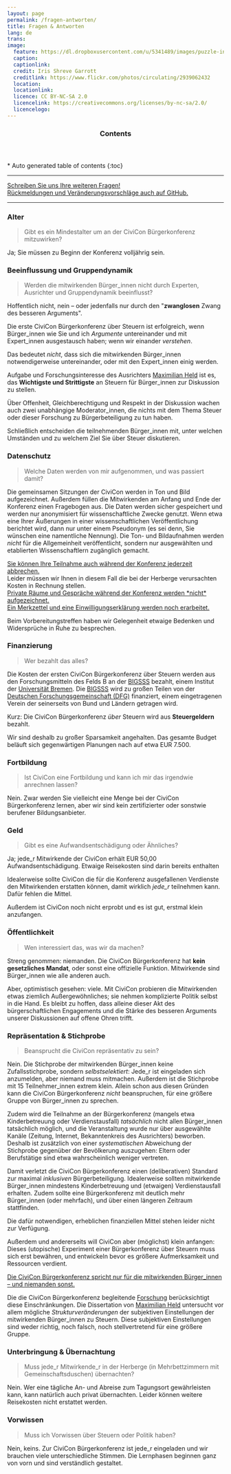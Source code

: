 ```yaml
---
layout: page
permalink: /fragen-antworten/
title: Fragen & Antworten
lang: de
trans:
image:
  feature: https://dl.dropboxusercontent.com/u/5341489/images/puzzle-incomplete_crop.jpg  
  caption:
  captionlink:
  credit: Iris Shreve Garrott
  creditlink: https://www.flickr.com/photos/circulating/2939062432
  location:
  locationlink:
  licence: CC BY-NC-SA 2.0
  licencelink: https://creativecommons.org/licenses/by-nc-sa/2.0/
  licencelogo:
---
```

<section id="table-of-contents" class="toc">
  <header>
    <h3>Contents</h3>
  </header>
<div id="drawer" markdown="1">
*  Auto generated table of contents
{:toc}
</div>
</section><!-- /#table-of-contents -->

---

<div markdown="0"><a href="/kontakt/" class="btn btn-success">Schreiben Sie uns Ihre weiteren Fragen!</a></div>

<div markdown="0"><a href="https://github.com/civicon/civicon.github.io/issues" class="btn btn-info">Rückmeldungen und Veränderungsvorschläge auch auf GitHub.</a></div>

---

### Alter

> Gibt es ein Mindestalter um an der CiviCon Bürgerkonferenz mitzuwirken?

Ja; Sie müssen zu Beginn der Konferenz volljährig sein.


### Beeinflussung und Gruppendynamik

> Werden die mitwirkenden Bürger_innen nicht durch Experten, Ausrichter und Gruppendynamik beeinflusst?

Hoffentlich nicht, nein – oder jedenfalls nur durch den "**zwanglosen** Zwang des besseren Arguments".

Die erste CiviCon Bürgerkonferenz über Steuern ist erfolgreich, wenn Bürger_innen wie Sie und ich *Argumente* untereinander und mit Expert_innen ausgestausch haben; wenn wir einander *verstehen*.

Das bedeutet *nicht*, dass sich die mitwirkenden Bürger_innen notwendigerweise untereinander, oder mit den Expert_innen einig werden.

Aufgabe und Forschungsinteresse des Ausrichters [Maximilian Held](http://www.maxheld.de) ist es, das **Wichtigste und Strittigste** an Steuern für Bürger_innen zur Diskussion zu stellen.

Über Offenheit, Gleichberechtigung und Respekt in der Diskussion wachen auch zwei unabhängige Moderator_innen, die nichts mit dem Thema Steuer oder dieser Forschung zu Bürgerbeteiligung zu tun haben.

Schließlich entscheiden die teilnehmenden Bürger_innen mit, unter welchen Umständen und zu welchem Ziel Sie über Steuer diskutieren.


### Datenschutz

> Welche Daten werden von mir aufgenommen, und was passiert damit?

Die gemeinsamen Sitzungen der CiviCon werden in Ton und Bild aufgezeichnet.
Außerdem füllen die Mitwirkenden am Anfang und Ende der Konferenz einen Fragebogen aus.
Die Daten werden sicher gespeichert und werden nur anonymisiert für wissenschaftliche Zwecke genutzt.
Wenn etwa eine Ihrer Äußerungen in einer wissenschaftlichen Veröffentlichung berichtet wird, dann nur unter einem Pseudonym (es sei denn, Sie wünschen eine namentliche Nennung).
Die Ton- und Bildaufnahmen werden *nicht* für die Allgemeinheit veröffentlicht, sondern nur ausgewählten und etablierten Wissenschaftlern zugänglich gemacht.

<div markdown="0"><a href="" class="btn btn-success">Sie können Ihre Teilnahme auch während der Konferenz jederzeit abbrechen.</a></div>
Leider müssen wir Ihnen in diesem Fall die bei der Herberge verursachten Kosten in Rechnung stellen.

<div markdown="0"><a href="" class="btn btn-warning">Private Räume und Gespräche während der Konferenz werden *nicht* aufgezeichnet.</a></div>

<div markdown="0"><a href="" class="btn btn-info">Ein Merkzettel und eine Einwilligungserklärung werden noch erarbeitet.</a></div>

Beim Vorbereitungstreffen haben wir Gelegenheit etwaige Bedenken und Widersprüche in Ruhe zu besprechen.


### Finanzierung

> Wer bezahlt das alles?

Die Kosten der ersten CiviCon Bürgerkonferenz über Steuern werden aus den Forschungsmitteln des Felds B an der [BIGSSS](http://www.bigsss-bremen.de) bezahlt, einem Institut der [Universität Bremen](http://www.uni-bremen.de).
Die [BIGSSS](http://www.bigsss-bremen.de) wird zu großen Teilen von der [Deutschen Forschungsgemeinschaft (DFG)](http://www.dfg.de) finanziert, einem eingetragenen Verein der seinerseits von Bund und Ländern getragen wird.

Kurz: Die CiviCon Bürgerkonferenz *über* Steuern wird aus **Steuergeldern** bezahlt.

Wir sind deshalb zu großer Sparsamkeit angehalten.
Das gesamte Budget beläuft sich gegenwärtigen Planungen nach auf etwa EUR 7.500.


### Fortbildung

> Ist CiviCon eine Fortbildung und kann ich mir das irgendwie anrechnen lassen?

Nein.
Zwar werden Sie vielleicht eine Menge bei der CiviCon Bürgerkonferenz lernen, aber wir sind kein zertifizierter oder sonstwie berufener Bildungsanbieter.


### Geld

> Gibt es eine Aufwandsentschädigung oder Ähnliches?

Ja; jede_r Mitwirkende der CiviCon erhält EUR 50,00 Aufwandsentschädigung.
Etwaige Reisekosten sind darin bereits enthalten

Idealerweise sollte CiviCon die für die Konferenz ausgefallenen Verdienste den Mitwirkenden erstatten können, damit wirklich *jede_r* teilnehmen kann.
Dafür fehlen die Mittel.

Außerdem ist CiviCon noch nicht erprobt und es ist gut, erstmal klein anzufangen.


### Öffentlichkeit

> Wen interessiert das, was wir da machen?

Streng genommen: niemanden.
Die CiviCon Bürgerkonferenz hat **kein gesetzliches Mandat**, oder sonst eine offizielle Funktion.
Mitwirkende sind Bürger_innen wie alle anderen auch.

Aber, optimistisch gesehen: viele.
Mit CiviCon probieren die Mitwirkenden etwas ziemlich Außergewöhnliches; sie nehmen komplizierte Politik selbst in die Hand.
Es bleibt zu hoffen, dass alleine dieser Akt des bürgerschaftlichen Engagements und die Stärke des besseren Arguments unserer Diskussionen auf offene Ohren trifft.


### Repräsentation & Stichprobe

> Beansprucht die CiviCon repräsentativ zu sein?

Nein.
Die Stichprobe der mitwirkenden Bürger_innen keine Zufallsstichprobe, sondern *selbstselektiert*: Jede_r ist eingeladen sich anzumelden, aber niemand muss mitmachen.
Außerdem ist die Stichprobe mit 15 Teilnehmer_innen extrem klein.
Allein schon aus diesen Gründen kann die CiviCon Bürgerkonferenz *nicht* beanspruchen, für eine größere Gruppe von Bürger_innen zu sprechen.

Zudem wird die Teilnahme an der Bürgerkonferenz (mangels etwa Kinderbetreuung oder Verdienstausfall) *tatsächlich* nicht allen Bürger_innen tatsächlich möglich, und die Veranstaltung wurde nur über ausgewählte Kanäle (Zeitung, Internet, Bekanntenkreis des Ausrichters) beworben.
Deshalb ist zusätzlich von einer *systematischen* Abweichung der Stichprobe gegenüber der Bevölkerung auszugehen: Eltern oder Berufstätige sind etwa wahrscheinlich weniger vertreten.

Damit verletzt die CiviCon Bürgerkonferenz einen (deliberativen) Standard zur maximal *inklusiven* Bürgerbeteiligung.
Idealerweise sollten mitwirkende Bürger_innen mindestens Kinderbetreuung und (etwaigen) Verdienstausfall erhalten.
Zudem sollte eine Bürgerkonferenz mit deutlich mehr Bürger_innen (oder mehrfach), und über einen längeren Zeitraum stattfinden.

Die dafür notwendigen, erheblichen finanziellen Mittel stehen leider nicht zur Verfügung.

Außerdem und andererseits will CiviCon aber (möglichst) klein anfangen: Dieses (utopische) Experiment einer Bürgerkonferenz über Steuern muss sich erst bewähren, und entwickeln bevor es größere Aufmerksamkeit und Ressourcen verdient.

<div markdown="0"><a href="" class="btn btn-warning">Die CiviCon Bürgerkonferenz spricht nur für die mitwirkenden Bürger_innen – und niemanden sonst.</a></div>

Die die CiviCon Bürgerkonferenz begleitende [Forschung](http://www.maxheld.de/schumpermas) berücksichtigt diese Einschränkungen.
Die Dissertation von [Maximilian Held](http://www.maxheld.de) untersucht vor allem mögliche *Strukturveränderungen* der subjektiven Einstellungen der mitwirkenden Bürger_innen zu Steuern.
Diese subjektiven Einstellungen sind weder richtig, noch falsch, noch stellvertretend für eine größere Gruppe.


### Unterbringung & Übernachtung

> Muss jede_r Mitwirkende_r in der Herberge (in Mehrbettzimmern mit Gemeinschaftsduschen) übernachten?

Nein.
Wer eine tägliche An- und Abreise zum Tagungsort gewährleisten kann, kann natürlich auch privat übernachten.
Leider können weitere Reisekosten nicht erstattet werden.


### Vorwissen

> Muss ich Vorwissen über Steuern oder Politik haben?

Nein, keins.
Zur CiviCon Bürgerkonferenz ist jede_r eingeladen und wir brauchen viele unterschiedliche Stimmen.
Die Lernphasen beginnen ganz von vorn und sind verständlich gestaltet.
